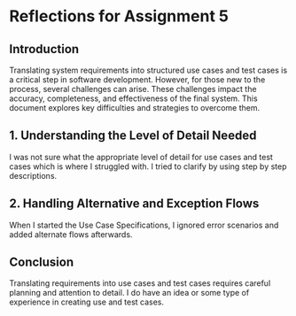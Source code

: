 # Reflections for Assignment 5

## Introduction
Translating system requirements into structured use cases and test cases is a critical step in software development. However, for those new to the process, several challenges can arise. These challenges impact the accuracy, completeness, and effectiveness of the final system. This document explores key difficulties and strategies to overcome them.

## 1. Understanding the Level of Detail Needed
I was not sure what the appropriate level of detail for use cases and test cases which is where I struggled with. I tried to clarify by using step by step descriptions. 

## 2. Handling Alternative and Exception Flows
When I started the Use Case Specifications, I ignored error scenarios and added alternate flows afterwards.

## Conclusion
Translating requirements into use cases and test cases requires careful planning and attention to detail. I do have an idea or some type of experience in creating use and test cases. 

